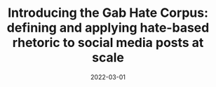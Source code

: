 ---
title: "Introducing the Gab Hate Corpus: defining and applying hate-based rhetoric to social media posts at scale"
collection: publications
permalink: /publications/gab
date: 2022-03-01
venue: 'Language Resources and Evaluation'
paperurl: 'https://dl.acm.org/doi/abs/10.1007/s10579-021-09569-x'
citation: 'Kennedy, B., Atari, M., Mostafazadeh Davani, A., Yeh, L., Omrani, A., Kim, Y., Coombs, K., Jr., <b>Havaldar, S.</b>, Portillo-Wightman, G., Gonzalez, E., Hoover, J., Azatian, A., Hussain, A., Lara, A., Cardenas, G., Omary, A., Park, C., Wang, X., Wijaya, C., Zhang, Y., Meyerowitz, B., & Dehghani, M. (2022)'
---